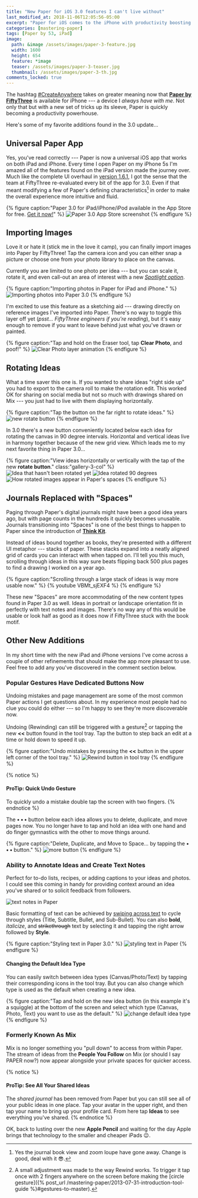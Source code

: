 ```yaml
---
title: "New Paper for iOS 3.0 features I can't live without"
last_modified_at: 2018-11-06T12:05:56-05:00
excerpt: "Paper for iOS comes to the iPhone with productivity boosting features like photo import, text notes, grid view, rotate, and more."
categories: [mastering-paper]
tags: [Paper by 53, iPad]
image:
  path: &image /assets/images/paper-3-feature.jpg
  width: 1600
  height: 654
  feature: *image
  teaser: /assets/images/paper-3-teaser.jpg
  thumbnail: /assets/images/paper-3-th.jpg
comments_locked: true
---
```


The hashtag [#CreateAnywhere](https://twitter.com/hashtag/createanywhere) takes on greater meaning now that [**Paper by FiftyThree**](http://www.fiftythree.com/paper) is available for iPhone --- a device I *always have with me*. Not only that but with a new set of tricks up its sleeve, Paper is quickly becoming a productivity powerhouse.

Here's some of my favorite additions found in the 3.0 update...

## Universal Paper App

Yes, you've read correctly --- Paper is now a universal iOS app that works on both iPad and iPhone. Every time I open Paper on my iPhone 5s I'm amazed all of the features found on the iPad version made the journey over. Much like the complete UI overhaul in [version 1.6.1](http://news.fiftythree.com/post/79379441335/the-paper-ios-7-update-is-here-brighter-fresher), I got the sense that the team at FiftyThree re-evaluated every bit of the app for 3.0. Even if that meant modifying a few of Paper's defining characteristics[^changes] in order to make the overall experience more intuitive and fluid.

[^changes]: Yes the journal book view and zoom loupe have gone away. Change is good, deal with it :sunglasses:.

{% figure caption:"Paper 3.0 for iPad/iPhone/iPod available in the App Store for free. [Get it now!](https://itunes.apple.com/us/app/id506003812)" %}
![Paper 3.0 App Store screenshot](/assets/images/paper-3-store.jpg)
{% endfigure %}

## Importing Images

Love it or hate it (stick me in the love it camp), you can finally import images into Paper by FiftyThree! Tap the camera icon and you can either snap a picture or choose one from your photo library to place on the canvas.

Currently you are limited to one photo per idea --- but you can scale it, rotate it, and even call-out an area of interest with a new [*Spotlight option*](http://blog.fiftythree.com/posts/annotate-spotlight-photos).

{% figure caption:"Importing photos in Paper for iPad and iPhone." %}
![Importing photos into Paper 3.0](/assets/images/paper-3-photo-import.jpg)
{% endfigure %}

I'm excited to use this feature as a sketching aid --- drawing directly on reference images I've imported into Paper. There's no way to toggle this layer off yet (*psst... FiftyThree engineers if you're reading*), but it's easy enough to remove if you want to leave behind just what you've drawn or painted.

{% figure caption:"Tap and hold on the Eraser tool, tap **Clear Photo**, and poof!" %}
![Clear Photo layer animation](/assets/images/paper-3-clear-photo.gif)
{% endfigure %}

## Rotating Ideas

What a time saver this one is. If you wanted to share ideas "right side up" you had to export to the camera roll to make the rotation edit. This worked OK for sharing on social media but not so much with drawings shared on Mix --- you just had to live with them displaying horizontally.

{% figure caption:"Tap the button on the far right to rotate ideas." %}
![new rotate button](/assets/images/paper-3-rotate-button.jpg)
{% endfigure %}

In 3.0 there's a new button conveniently located below each idea for rotating the canvas in 90 degree intervals. Horizontal and vertical ideas live in harmony together because of the new grid view. Which leads me to my next favorite thing in Paper 3.0...

{% figure caption:"View ideas horizontally or vertically with the tap of the new **rotate button**." class:"gallery-3-col" %}
![Idea that hasn't been rotated yet](/assets/images/paper-3-rotate-horizontal.jpg)
![Idea rotated 90 degrees](/assets/images/paper-3-rotate-vertically.jpg)
![How rotated images appear in Paper's spaces](/assets/images/paper-3-rotate-spaces.jpg)
{% endfigure %}

## Journals Replaced with "Spaces"

Paging through Paper's digital journals might have been a good idea years ago, but with page counts in the hundreds it quickly becomes unusable. Journals transitioning into "Spaces" is one of the best things to happen to Paper since the introduction of [**Think Kit**](https://www.fiftythree.com/think).

Instead of ideas bound together as books, they're presented with a different UI metaphor --- stacks of paper. These stacks expand into a neatly aligned grid of cards you can interact with when tapped on. I'll tell you this much, scrolling through ideas in this way sure beats flipping back 500 plus pages to find a drawing I worked on a year ago.

{% figure caption:"Scrolling through a large stack of ideas is way more usable now." %}
{% youtube VBMt_sjEXF4 %}
{% endfigure %}

These new "Spaces" are more accommodating of the new content types found in Paper 3.0 as well. Ideas in portrait or landscape orientation fit in perfectly with text notes and images. There's no way any of this would be usable or look half as good as it does now if FiftyThree stuck with the book motif.

## Other New Additions

In my short time with the new iPad and iPhone versions I've come across a couple of other refinements that should make the app more pleasant to use. Feel free to add any you've discovered in the comment section below.

### Popular Gestures Have Dedicated Buttons Now

Undoing mistakes and page management are some of the most common Paper actions I get questions about. In my experience most people had no clue you could do either --- so I'm happy to see they're more discoverable now.

Undoing (Rewinding) can still be triggered with a gesture[^rewind] or tapping the new **<<** button found in the tool tray. Tap the button to step back an edit at a time or hold down to speed it up.

{% figure caption:"Undo mistakes by pressing the **<<** button in the upper left corner of the tool tray." %}
![Rewind button in tool tray](/assets/images/paper-3-rewind-button.jpg)
{% endfigure %}

[^rewind]: A small adjustment was made to the way Rewind works. To trigger it tap once with 2 fingers anywhere on the screen before making the [circle gesture]({% post_url /mastering-paper/2013-07-31-introduction-tool-guide %}#gestures-to-master).

{% notice %}
#### ProTip: Quick Undo Gesture

To quickly undo a mistake double tap the screen with two fingers.
{% endnotice %}

The **• • •** button below each idea allows you to delete, duplicate, and move pages now. You no longer have to tap and hold an idea with one hand and do finger gymnastics with the other to move things around.

{% figure caption:"Delete, Duplicate, and Move to Space... by tapping the **• • •** button." %}
![more button](/assets/images/paper-3-more-button.jpg)
{% endfigure %}

### Ability to Annotate Ideas and Create Text Notes

Perfect for to-do lists, recipes, or adding captions to your ideas and photos. I could see this coming in handy for providing context around an idea you've shared or to solicit feedback from followers.

![text notes in Paper](/assets/images/paper-3-text-ideas.jpg)

Basic formatting of text can be achieved by [swiping across text](http://blog.fiftythree.com/posts/swipe-to-style) to cycle through styles (Title, Subtitle, Bullet, and Sub-Bullet). You can also **bold**, *italicize*, and <s>strikethrough</s> text by selecting it and tapping the right arrow followed by **Style**.

{% figure caption:"Styling text in Paper 3.0." %}
![styling text in Paper](/assets/images/paper-3-text-styles.jpg)
{% endfigure %}

#### Changing the Default Idea Type

You can easily switch between idea types (Canvas/Photo/Text) by tapping their corresponding icons in the tool tray. But you can also change which type is used as the default when creating a new idea.

{% figure caption:"Tap and hold on the new idea button (in this example it's a squiggle) at the bottom of the screen and select which type (Canvas, Photo, Text) you want to use as the default." %}
![change default idea type](/assets/images/paper-3-idea-type-button.jpg)
{% endfigure %}

### Formerly Known As Mix

Mix is no longer something you "pull down" to access from within Paper. The stream of ideas from the **People You Follow** on Mix (or should I say PAPER now?) now appear alongside your private spaces for quicker access.

{% notice %}
#### ProTip: See All Your Shared Ideas

The *shared journal* has been removed from Paper but you can still see all of your public ideas in one place. Tap your avatar in the upper right, and then tap your name to bring up your profile card. From here tap **Ideas** to see everything you've shared.
{% endnotice %}

OK, back to lusting over the new **Apple Pencil** and waiting for the day Apple brings that technology to the smaller and cheaper iPads :wink:.
